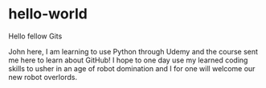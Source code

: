 # hello-world

Hello fellow Gits

John here, I am learning to use Python through Udemy and the course sent me here to learn about GitHub! I hope to one day use my learned coding skills to usher in an age of robot domination and I for one will welcome our new robot overlords.
